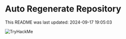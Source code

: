 # Auto Regenerate Repository

This README was last updated: 2024-09-17 19:05:03

 ![TryHackMe](https://tryhackme.com/badge/533634)